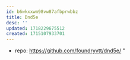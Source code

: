 ```yaml
---
id: b6wkxxwm98vw87afbprwbbz
title: Dnd5e
desc: ''
updated: 1718229675512
created: 1715107933701
---
```


- repo: https://github.com/foundryvtt/dnd5e/
" 
